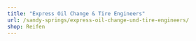 ```yaml
---
title: "Express Oil Change & Tire Engineers"
url: /sandy-springs/express-oil-change-und-tire-engineers/
shop: Reifen
---
```

